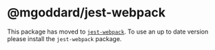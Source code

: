 # @mgoddard/jest-webpack

This package has moved to [`jest-webpack`](https://www.npmjs.com/package/jest-webpack). To use an up to date version please install the `jest-webpack` package.
